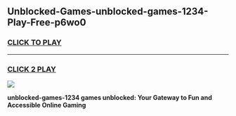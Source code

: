 
## Unblocked-Games-unblocked-games-1234-Play-Free-p6wo0
<h3>
<a href="https://premium76.site?title=unblocked-games-1234&ref=09A">CLICK TO PLAY</a></h3>
<hr>

<h3>
<a href="https://premium76.site?title=unblocked-games-1234&ref=09A">CLICK 2 PLAY</a>
  
</h3>

<a href="https://premium76.site?title=unblocked-games-1234&ref=09A"><img src="https://clearcache.store/games.png"></a>


**unblocked-games-1234 games unblocked: Your Gateway to Fun and Accessible Online Gaming**
